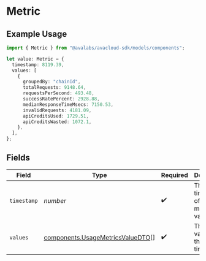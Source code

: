 # Metric

## Example Usage

```typescript
import { Metric } from "@avalabs/avacloud-sdk/models/components";

let value: Metric = {
  timestamp: 8119.39,
  values: [
    {
      groupedBy: "chainId",
      totalRequests: 9148.64,
      requestsPerSecond: 493.48,
      successRatePercent: 2928.88,
      medianResponseTimeMsecs: 7150.53,
      invalidRequests: 4181.09,
      apiCreditsUsed: 1729.51,
      apiCreditsWasted: 1072.1,
    },
  ],
};
```

## Fields

| Field                                                                                | Type                                                                                 | Required                                                                             | Description                                                                          |
| ------------------------------------------------------------------------------------ | ------------------------------------------------------------------------------------ | ------------------------------------------------------------------------------------ | ------------------------------------------------------------------------------------ |
| `timestamp`                                                                          | *number*                                                                             | :heavy_check_mark:                                                                   | The timestamp of the metrics value                                                   |
| `values`                                                                             | [components.UsageMetricsValueDTO](../../models/components/usagemetricsvaluedto.md)[] | :heavy_check_mark:                                                                   | The metrics values for the timestamp                                                 |
